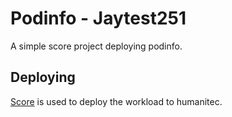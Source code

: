 # Podinfo - Jaytest251

A simple score project deploying podinfo.

## Deploying

[Score](https://score.dev/) is used to deploy the workload to humanitec.
